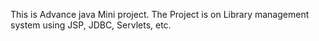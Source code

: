 This is Advance java Mini project.
The Project is on Library management system using JSP, JDBC, Servlets, etc.
